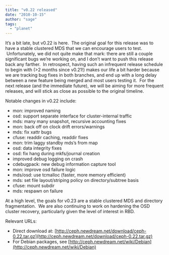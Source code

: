 ```yaml
---
title: "v0.22 released"
date: "2010-10-15"
author: "sage"
tags: 
  - "planet"
---
```


It’s a bit late, but v0.22 is here.  The original goal for this release was to have a stable clustered MDS that we can encourage users to test.  Unfortunately, we did not quite make that mark: there are still a couple significant bugs we’re working on, and I don’t want to push this release back any farther.  In retrospect, having such an infrequent release schedule to begin with (>2 months since v0.21!) makes our life a bit harder because we are tracking bug fixes in both branches, and end up with a long delay between a new feature being merged and most users testing it.  For the next release (and the immediate future), we will be aiming for more frequent releases, and will stick as close as possible to the original timeline.

Notable changes in v0.22 include:

- mon: improved naming
- osd: support separate interface for cluster-internal traffic
- mds: many many snapshot, recursive accounting fixes
- mon: back off on clock drift errors/warnings
- mds: fix xattr bugs
- cfuse: readdir caching, readdir fixes
- mon: trim laggy standby mds’s from map
- osd: data integrity fixes
- osd: fix hang during mkfs/journal creation
- improved debug logging on crash
- cdebugpack: new debug information capture tool
- mon: improve osd failure logic
- mds/osd: use tcmalloc (faster, more memory efficient)
- mds: set file layout/striping policy on directory/subtree basis
- cfuse: mount subdir
- mds: respawn on failure

At a high level, the goals for v0.23 are a stable clustered MDS and directory fragmentation.  We are also continuing to work on hardening the OSD cluster recovery, particularly given the level of interest in RBD.

Relevant URLs:

- Direct download at: [http://ceph.newdream.net/download/ceph-0.22.tar.gz](http://ceph.newdream.net/download/ceph-0.22.tar.gz)
- For Debian packages, see [http://ceph.newdream.net/wiki/Debian](http://ceph.newdream.net/wiki/Debian)

